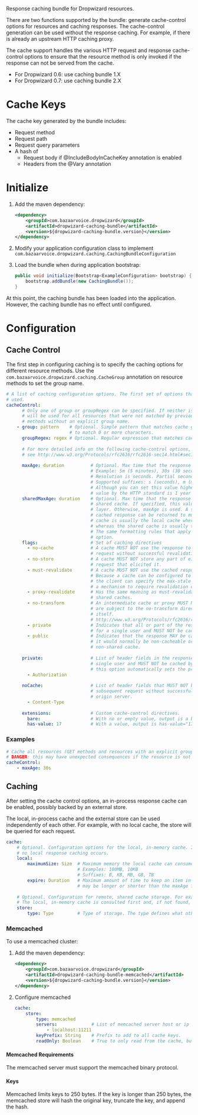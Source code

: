 Response caching bundle for Dropwizard resources.

There are two functions supported by the bundle: generate cache-control options for resources and caching responses.
The cache-control generation can be used without the response caching. For example, if there is already an upstream
HTTP caching proxy.

The cache support handles the various HTTP request and response cache-control options to ensure that
the resource method is only invoked if the response can not be served from the cache.

* For Dropwizard 0.6: use caching bundle 1.X
* For Dropwizard 0.7: use caching bundle 2.X

# Cache Keys

The cache key generated by the bundle includes:

* Request method
* Request path
* Request query parameters
* A hash of
    * Request body if @IncludeBodyInCacheKey annotation is enabled
    * Headers from the @Vary annotation

# Initialize

1. Add the maven dependency:

    ```xml
    <dependency>
        <groupId>com.bazaarvoice.dropwizard</groupId>
        <artifactId>dropwizard-caching-bundle</artifactId>
        <version>${dropwizard-caching-bundle.version}</version>
    </dependency>
    ```
2. Modify your application configuration class to implement `com.bazaarvoice.dropwizard.caching.CachingBundleConfiguration`
3. Load the bundle when during application bootstrap:

    ```java
    public void initialize(Bootstrap<ExampleConfiguration> bootstrap) {
        bootstrap.addBundle(new CachingBundle());
    }
    ```
    
At this point, the caching bundle has been loaded into the application. However, the caching bundle has no effect until
configured.

# Configuration

## Cache Control

The first step in configuring caching is to specify the caching options for different resource methods.
Use the `com.bazaarvoice.dropwizard.caching.CacheGroup` annotation on resource methods to set the
group name.
 
```yaml
# A list of caching configuration options. The first set of options that match a resource will be
# used.
cacheControl:
      # Only one of group or groupRegex can be specified. If neither is specified, the settings
      # will be used for all resources that were not matched by previous settings and all GET
      # methods without an explicit group name.
    - group: pattern    # Optional. Simple pattern that matches cache group name. * can be used
                        # to match 0 or more characters.
      groupRegex: regex # Optional. Regular expression that matches cache group name.
      
      # For more detailed info on the following cache-control options,
      # see http://www.w3.org/Protocols/rfc2616/rfc2616-sec14.html#sec14.9
      
      maxAge: duration          # Optional. Max time that the response can be cached.
                                # Example: 5m (5 minutes), 30s (30 seconds)
                                # Resolution is seconds. Partial seconds are rounded down.
                                # Supported suffixes: s (seconds), m (minutes), h (hours), d (days)
                                # Although you can set this value higher, the max recommended
                                # value by the HTTP standard is 1 year (365d).
      sharedMaxAge: duration    # Optional. Max time that the response can be cached in a
                                # shared cache. If specified, this value is used by the caching
                                # layer. Otherwise, maxAge is used. A shared cache is one where a
                                # cached response can be returned to multiple clients. A private
                                # cache is usually the local cache where the request originated
                                # whereas the shared cache is usually the caching proxy server.
                                # The same formatting rules that apply to maxAge apply to this
                                # option.
      flags:                    # Set of caching directives
        - no-cache              # A cache MUST NOT use the response to satisfy a subsequent
                                # request without successful revalidation with the origin server.
        - no-store              # A cache MUST NOT store any part of either the response or the
                                # request that elicited it.
        - must-revalidate       # A cache MUST NOT use the cached response after it has expired.
                                # Because a cache can be configured to ignore cache expiration and
                                # the client can specify the max-stale option, this flag provides
                                # a mechanism to require revalidation of stale entries.
        - proxy-revalidate      # Has the same meaning as must-revalidate, but only applies to
                                # shared caches.
        - no-transform          # An intermediate cache or proxy MUST NOT change the headers that
                                # are subject to the no-transform directive or the response body
                                # itself.
                                # http://www.w3.org/Protocols/rfc2616/rfc2616-sec13.html#sec13.5.2
        - private               # Indicates that all or part of the response message is intended
                                # for a single user and MUST NOT be cached by a shared cache.
        - public                # Indicates that the response MAY be cached by any cache, even if
                                # it would normally be non-cacheable or cacheable only within a
                                # non-shared cache.
                                 
      private:                  # List of header fields in the response that are intended for a
                                # single user and MUST NOT be cached by a shared cache. Setting
                                # this option automatically sets the private flag.
        - Authorization
        
      noCache:                  # List of header fields that MUST NOT be sent in the response to a
                                # subsequent request without successful revalidation with the
                                # origin server.
        - Content-Type
        
      extensions:               # Custom cache-control directives.
        bare:                   # With no or empty value, output is a bare directive
        has-value: 17           # With a value, output is has-value="17"
```

### Examples

```yaml
# Cache all resources (GET methods and resources with an explicit group) for 30 seconds.
# DANGER: this may have unexpected consequences if the resource is not expecting caching to occur.
cacheControl:
    - maxAge: 30s
```

## Caching

After setting the cache control options, an in-process response cache can be enabled, possibly
backed by an external store.

The local, in-process cache and the external store can be used independently of each other. For
example, with no local cache, the store will be queried for each request.

```yaml
cache:
    # Optional. Configuration options for the local, in-memory cache. If no options are specified,
    # no local response caching occurs.
    local:
        maximumSize: Size  # Maximum memory the local cache can consume.
                           # Examples: 100MB, 10KB
                           # Suffixes: B, KB, MB, GB, TB 
        expire: Duration   # Maximum amount of time to keep an item in the in-memory cache. This
                           # may be longer or shorter than the maxAge for the response.
          
    # Optional. Configuration for remote, shared cache storage. For example, a memcached cluster.
    # The local, in-memory cache is consulted first and, if not found, the store is queried.
    store:
        type: Type         # Type of storage. The type defines what other options are available.
```

### Memcached

To use a memcached cluster:

1. Add the maven dependency:

    ```xml
    <dependency>
        <groupId>com.bazaarvoice.dropwizard</groupId>
        <artifactId>dropwizard-caching-bundle-memcached</artifactId>
        <version>${dropwizard-caching-bundle.version}</version>
    </dependency>
    ```

2. Configure memcached

    ```yaml
    cache:
        store:
            type: memcached
            servers:             # List of memcached server host or ip address and port
                - localhost:11211
            keyPrefix: String    # Prefix to add to all cache keys.
            readOnly: Boolean    # True to only read from the cache, but not update. Default false.
    ```

#### Memcached Requirements

The memcached server must support the memcached binary protocol.

#### Keys

Memcached limits keys to 250 bytes. If the key is longer than 250 bytes, the memcached store will
hash the original key, truncate the key, and append the hash.
